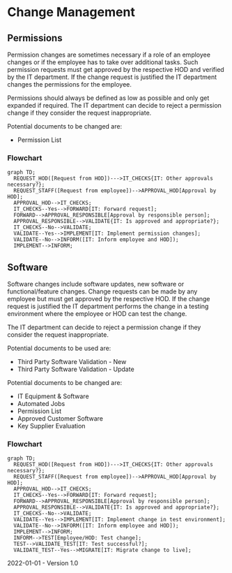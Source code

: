# Change Management

## Permissions

Permission changes are sometimes necessary if a role of an employee changes or if the employee has to take over additional tasks. Such permission requests must get approved by the respective HOD and verified by the IT department. If the change request is justified the IT department changes the permissions for the employee.

Permissions should always be defined as low as possible and only get expanded if required. The IT department can decide to reject a permission change if they consider the request inappropriate.

Potential documents to be changed are:

* Permission List

### Flowchart

```mermaid
graph TD;
  REQUEST_HOD([Request from HOD])--->IT_CHECKS{IT: Other approvals necessary?};
  REQUEST_STAFF([Request from employee])-->APPROVAL_HOD[Approval by HOD];
  APPROVAL_HOD-->IT_CHECKS;
  IT_CHECKS--Yes-->FORWARD[IT: Forward request];
  FORWARD-->APPROVAL_RESPONSIBLE[Approval by responsible person];
  APPROVAL_RESPONSIBLE-->VALIDATE{IT: Is approved and appropriate?};
  IT_CHECKS--No-->VALIDATE;
  VALIDATE--Yes-->IMPLEMENT[IT: Implement permission changes];
  VALIDATE--No-->INFORM([IT: Inform employee and HOD]);
  IMPLEMENT-->INFORM;
```

## Software

Software changes include software updates, new software or functional/feature changes. Change requests can be made by any employee but must get approved by the respective HOD. If the change request is justified the IT department performs the change in a testing environment where the employee or HOD can test the change.

The IT department can decide to reject a permission change if they consider the request inappropriate.

Potential documents to be used are:

* Third Party Software Validation - New
* Third Party Software Validation - Update

Potential documents to be changed are:

* IT Equipment & Software
* Automated Jobs
* Permission List
* Approved Customer Software
* Key Supplier Evaluation

### Flowchart

```mermaid
graph TD;
  REQUEST_HOD([Request from HOD])--->IT_CHECKS{IT: Other approvals necessary?};
  REQUEST_STAFF([Request from employee])-->APPROVAL_HOD[Approval by HOD];
  APPROVAL_HOD-->IT_CHECKS;
  IT_CHECKS--Yes-->FORWARD[IT: Forward request];
  FORWARD-->APPROVAL_RESPONSIBLE[Approval by responsible person];
  APPROVAL_RESPONSIBLE-->VALIDATE{IT: Is approved and appropriate?};
  IT_CHECKS--No-->VALIDATE;
  VALIDATE--Yes-->IMPLEMENT[IT: Implement change in test environment];
  VALIDATE--No-->INFORM([IT: Inform employee and HOD]);
  IMPLEMENT-->INFORM;
  INFORM-->TEST[Employee/HOD: Test change];
  TEST-->VALIDATE_TEST[IT: Test successful?];
  VALIDATE_TEST--Yes-->MIGRATE[IT: Migrate change to live];
```

2022-01-01 - Version 1.0


